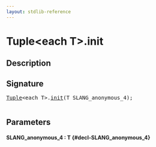 ```yaml
---
layout: stdlib-reference
---
```


# Tuple\<each T\>\.init

## Description





## Signature 

<pre>
<a href="/stdlib-reference/types/Tuple/index" class="code_type">Tuple</a>&lt;<span class="code_keyword">each</span> <span class="code_type">T</span>&gt;.<a href="/stdlib-reference/types/Tuple/init">init</a>(<span class="code_type">T</span> <span class='code_param'>SLANG_anonymous_4</span>);

</pre>

## Parameters

#### SLANG\_anonymous\_4  : T {#decl-SLANG_anonymous_4}

